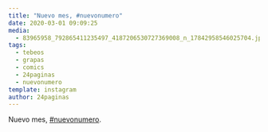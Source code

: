 ```yaml
---
title: "Nuevo mes, #nuevonumero"
date: 2020-03-01 09:09:25
media: 
  - 83965958_792865411235497_4187206530727369008_n_17842958546025704.jpg
tags: 
  - tebeos
  - grapas
  - comics
  - 24paginas
  - nuevonumero
template: instagram
author: 24paginas
---
```


Nuevo mes, [#nuevonumero](/tags/nuevonumero).
